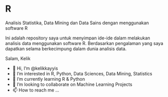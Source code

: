 # R
Analisis Statistika, Data Mining dan Data Sains dengan menggunakan software R

Ini adalah repository saya untuk menyimpan ide-ide dalam melakukan analisis data menggunakan software R.
Berdasarkan pengalaman yang saya dapatkan selama berkecimpung dalam dunia analisis data.

Salam,
Kelik

- 👋 Hi, I’m @kelikkayyis
- 👀 I’m interested in R, Python, Data Sciences, Data Mining, Statistics
- 🌱 I’m currently learning R & Python
- 💞️ I’m looking to collaborate on Machine Learning Projects
- 📫 How to reach me ...

